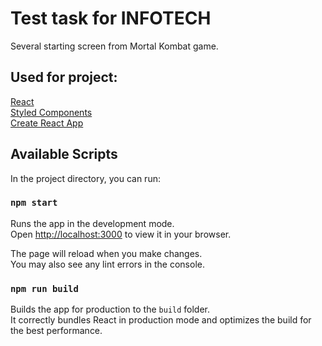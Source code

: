 # Test task for INFOTECH

Several starting screen from Mortal Kombat game.

## Used for project:
[React](https://react.dev)<br />
[Styled Components](https://styled-components.com/)<br />
[Create React App](https://github.com/facebook/create-react-app)

## Available Scripts

In the project directory, you can run:

### `npm start`

Runs the app in the development mode.\
Open [http://localhost:3000](http://localhost:3000) to view it in your browser.

The page will reload when you make changes.\
You may also see any lint errors in the console.

### `npm run build`

Builds the app for production to the `build` folder.\
It correctly bundles React in production mode and optimizes the build for the best performance.
